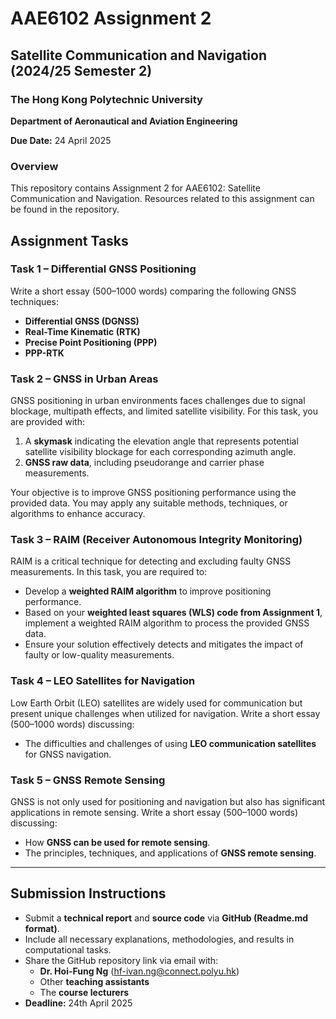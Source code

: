 # AAE6102 Assignment 2

## Satellite Communication and Navigation (2024/25 Semester 2)

### The Hong Kong Polytechnic University  
**Department of Aeronautical and Aviation Engineering**  

**Due Date:** 24 April 2025

### Overview  
This repository contains Assignment 2 for AAE6102: Satellite Communication and Navigation. Resources related to this assignment can be found in the repository.

## Assignment Tasks

### Task 1 – Differential GNSS Positioning
Write a short essay (500–1000 words) comparing the following GNSS techniques:
- **Differential GNSS (DGNSS)**
- **Real-Time Kinematic (RTK)**
- **Precise Point Positioning (PPP)**
- **PPP-RTK**

### Task 2 – GNSS in Urban Areas
GNSS positioning in urban environments faces challenges due to signal blockage, multipath effects, and limited satellite visibility. For this task, you are provided with:
1. A **skymask** indicating the elevation angle that represents potential satellite visibility blockage for each corresponding azimuth angle.
2. **GNSS raw data**, including pseudorange and carrier phase measurements.

Your objective is to improve GNSS positioning performance using the provided data. You may apply any suitable methods, techniques, or algorithms to enhance accuracy.

### Task 3 – RAIM (Receiver Autonomous Integrity Monitoring)
RAIM is a critical technique for detecting and excluding faulty GNSS measurements. In this task, you are required to:
- Develop a **weighted RAIM algorithm** to improve positioning performance.
- Based on your **weighted least squares (WLS) code from Assignment 1**, implement a weighted RAIM algorithm to process the provided GNSS data.
- Ensure your solution effectively detects and mitigates the impact of faulty or low-quality measurements.

### Task 4 – LEO Satellites for Navigation
Low Earth Orbit (LEO) satellites are widely used for communication but present unique challenges when utilized for navigation. Write a short essay (500–1000 words) discussing:
- The difficulties and challenges of using **LEO communication satellites** for GNSS navigation.

### Task 5 – GNSS Remote Sensing
GNSS is not only used for positioning and navigation but also has significant applications in remote sensing. Write a short essay (500–1000 words) discussing:
- How **GNSS can be used for remote sensing**.
- The principles, techniques, and applications of **GNSS remote sensing**.

---
## Submission Instructions
- Submit a **technical report** and **source code** via **GitHub (Readme.md format)**.
- Include all necessary explanations, methodologies, and results in computational tasks.
- Share the GitHub repository link via email with:  
  - **Dr. Hoi-Fung Ng** (hf-ivan.ng@connect.polyu.hk)  
  - Other **teaching assistants**  
  - The **course lecturers**  
- **Deadline:** 24th April 2025  

